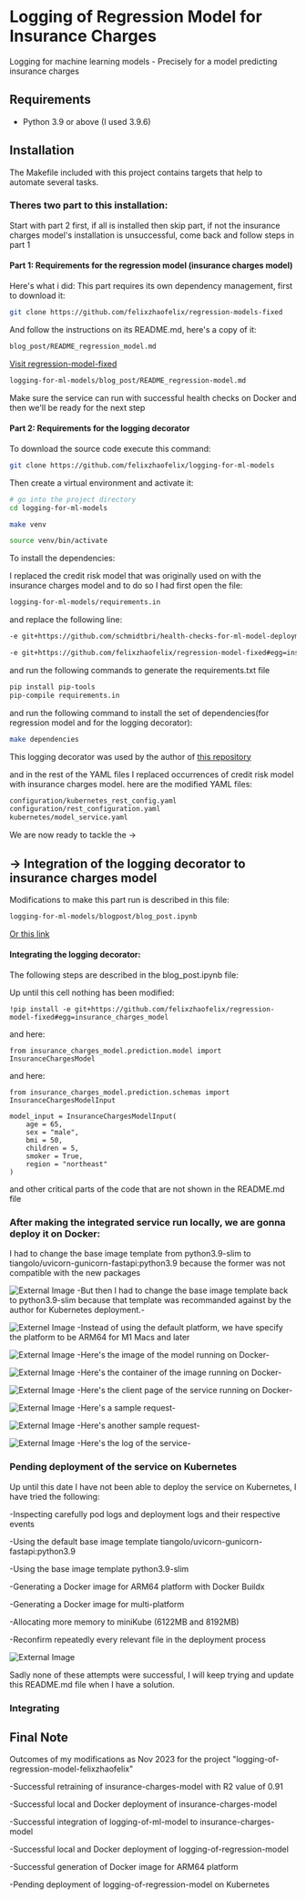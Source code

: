 # Logging of Regression Model for Insurance Charges

Logging for machine learning models - Precisely for a model predicting insurance charges

## Requirements

- Python 3.9 or above (I used 3.9.6)

## Installation 

The Makefile included with this project contains targets that help to automate several tasks.

### Theres two part to this installation:
Start with part 2 first, if all is installed then skip part, if not the insurance charges model's installation is unsuccessful, come back and follow steps in part 1 
#### Part 1: Requirements for the regression model (insurance charges model)
Here's what i did:
This part requires its own dependency management, first to download it:

```bash
git clone https://github.com/felixzhaofelix/regression-models-fixed
```
And follow the instructions on its README.md, here's  a copy of it:
```bash
blog_post/README_regression_model.md
```

[Visit regression-model-fixed](https://github.com/felixzhaofelix/regression-model-fixed/blob/master/README.md)


```bash
logging-for-ml-models/blog_post/README_regression-model.md
```
Make sure the service can run with successful health checks on Docker and then we'll be ready for the next step

#### Part 2: Requirements for the logging decorator

To download the source code execute this command:

```bash
git clone https://github.com/felixzhaofelix/logging-for-ml-models
```

Then create a virtual environment and activate it:

```bash
# go into the project directory
cd logging-for-ml-models

make venv

source venv/bin/activate
```

To install the dependencies:

I replaced the credit risk model that was originally used on with the insurance charges model and
to do so I had first open the file:
```bash
logging-for-ml-models/requirements.in
```
and replace the following line:
```bash
-e git+https://github.com/schmidtbri/health-checks-for-ml-model-deployments#egg=credit_risk_model
```
```bash
-e git+https://github.com/felixzhaofelix/regression-model-fixed#egg=insurance_charges_model
```
and run the following commands to generate the requirements.txt file
```bash
pip install pip-tools
pip-compile requirements.in
```
and run the following command to install the set of dependencies(for regression model and for the logging decorator):
```bash
make dependencies
```

This logging decorator was used by the author of [this repository](https://github.com/schmidtbri/logging-for-ml-models)

and in the rest of the YAML files I replaced occurrences of credit risk model with insurance charges model.
here are the modified YAML files:
```bash
configuration/kubernetes_rest_config.yaml
configuration/rest_configuration.yaml
kubernetes/model_service.yaml
```

We are now ready to tackle the ->
## -> Integration of the logging decorator to insurance charges model

Modifications to make this part run is described in this file:
```bash
logging-for-ml-models/blogpost/blog_post.ipynb
```
[Or this link](https://github.com/uqam-lomagnin/logging-of-regression-model-felixzhaofelix/blob/main/blog_post/blog_post.ipynb)

#### Integrating the logging decorator:
The following steps are described in the blog_post.ipynb file:

Up until this cell nothing has been modified:
```ipynb
!pip install -e git+https://github.com/felixzhaofelix/regression-model-fixed#egg=insurance_charges_model
```
and here:
```ipynb
from insurance_charges_model.prediction.model import InsuranceChargesModel
```
and here:
```ipynb
from insurance_charges_model.prediction.schemas import InsuranceChargesModelInput

model_input = InsuranceChargesModelInput(
    age = 65,
    sex = "male",
    bmi = 50,
    children = 5,
    smoker = True,
    region = "northeast"
)
```
and other critical parts of the code that are not shown in the README.md file

### After making the integrated service run locally, we are gonna deploy it on Docker:

I had to change the base image template from python3.9-slim to tiangolo/uvicorn-gunicorn-fastapi:python3.9
because the former was not compatible with the new packages


![External Image](images/tiangolo.png)
-But then I had to change the base image template back to python3.9-slim because that template was recommanded against by the author for Kubernetes deployment.-


![Externel Image](images/docker_image_arm64.png)
-Instead of using the default platform, we have specify the platform to be ARM64 for M1 Macs and later

![External Image](images/model_docker_image.png)
-Here's the image of the model running on Docker-

![External Image](images/model_docker_container.png)
-Here's the container of the image running on Docker-

![External Image](images/service_client_page.png)
-Here's the client page of the service running on Docker-

![External Image](images/sample_request1.png)
-Here's a sample request-

![External Image](images/sample_request2.png)
-Here's another sample request-

![External Image](images/sample_service_log.png)
-Here's the log of the service-

### Pending deployment of the service on Kubernetes

Up until this date I have not been able to deploy the service on Kubernetes, I have tried the following:

-Inspecting carefully pod logs and deployment logs and their respective events

-Using the default base image template tiangolo/uvicorn-gunicorn-fastapi:python3.9

-Using the base image template python3.9-slim

-Generating a Docker image for ARM64 platform with Docker Buildx

-Generating a Docker image for multi-platform

-Allocating more memory to miniKube (6122MB and 8192MB) 

-Reconfirm repeatedly every relevant file in the deployment process

![External Image](images/deployment_failure.png)

Sadly none of these attempts were successful, I will keep trying and update this README.md file when I have a solution.

### Integrating 

## Final Note
Outcomes of my modifications as Nov 2023 for the project "logging-of-regression-model-felixzhaofelix"

-Successful retraining of insurance-charges-model with R2 value of 0.91

-Successful local and Docker deployment of insurance-charges-model

-Successful integration of logging-of-ml-model to insurance-charges-model

-Successful local and Docker deployment of logging-of-regression-model

-Successful generation of Docker image for ARM64 platform

-Pending deployment of logging-of-regression-model on Kubernetes




